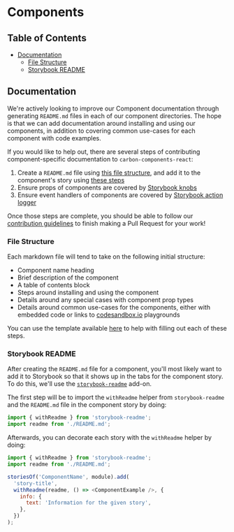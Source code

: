 # Components

<!-- prettier-ignore-start -->

<!-- START doctoc generated TOC please keep comment here to allow auto update -->

<!-- DON'T EDIT THIS SECTION, INSTEAD RE-RUN doctoc TO UPDATE -->

## Table of Contents

* [Documentation](#documentation)
  * [File Structure](#file-structure)
  * [Storybook README](#storybook-readme)

<!-- END doctoc generated TOC please keep comment here to allow auto update -->

<!-- prettier-ignore-end -->

## Documentation

We're actively looking to improve our Component documentation through generating
`README.md` files in each of our component directories. The hope is that we can
add documentation around installing and using our components, in addition to
covering common use-cases for each component with code examples.

If you would like to help out, there are several steps of contributing
component-specific documentation to `carbon-components-react`:

1. Create a `README.md` file using [this file structure](#file-structure), and add it to the component's story using [these steps](#storybook-readme)
2. Ensure props of components are covered by [Storybook knobs](https://github.com/storybooks/storybook/tree/master/addons/knobs)
3. Ensure event handlers of components are covered by [Storybook action logger](https://github.com/storybooks/storybook/tree/master/addons/actions)

Once those steps are complete, you should be able to follow our [contribution guidelines](/.github/CONTRIBUTING.md) to finish making a Pull Request for your work!

### File Structure

Each markdown file will tend to take on the following initial structure:

- Component name heading
- Brief description of the component
- A table of contents block
- Steps around installing and using the component
- Details around any special cases with component prop types
- Details around common use-cases for the components, either with embedded code
  or links to [codesandbox.io](http://codesandbox.io) playgrounds

You can use the template available [here](/docs/component-template.md) to help
with filling out each of these steps.

### Storybook README

After creating the `README.md` file for a component, you'll most likely want to
add it to Storybook so that it shows up in the tabs for the component story. To
do this, we'll use the [`storybook-readme`](https://github.com/tuchk4/storybook-readme) add-on.

The first step will be to import the `withReadme` helper from `storybook-readme`
and the `README.md` file in the component story by doing:

```js
import { withReadme } from 'storybook-readme';
import readme from './README.md';
```

Afterwards, you can decorate each story with the `withReadme` helper by doing:

```js
import { withReadme } from 'storybook-readme';
import readme from './README.md';

storiesOf('ComponentName', module).add(
  'story-title',
  withReadme(readme, () => <ComponentExample />, {
    info: {
      text: 'Information for the given story',
    },
  })
);
```
